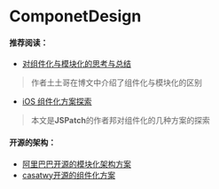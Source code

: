 # ComponetDesign

#### 推荐阅读：
+ [对组件化与模块化的思考与总结](http://tutuge.me/2016/03/29/modular-and-component-summary/)
> 作者土土哥在博文中介绍了组件化与模块化的区别

+ [iOS 组件化方案探索](http://blog.cnbang.net/tech/3080/)
> 本文是**JSPatch**的作者邦对组件化的几种方案的探索

#### 开源的架构：
+ [阿里巴巴开源的模块化架构方案](https://github.com/alibaba/BeeHive)
+ [casatwy开源的组件化方案](https://github.com/casatwy/CTMediator)
